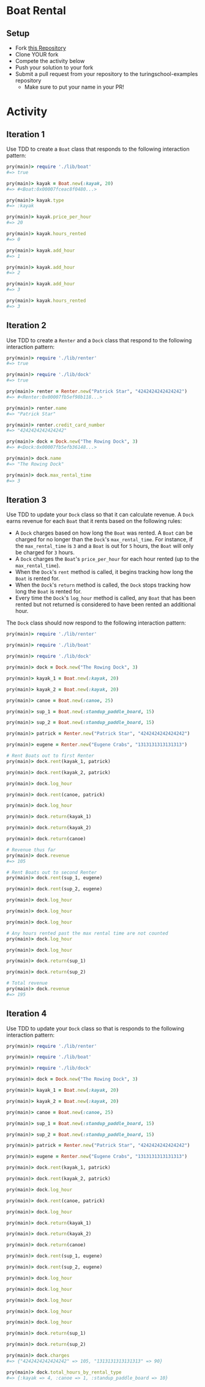 # Boat Rental

## Setup

* Fork [this Repository](https://github.com/turingschool-examples/boat_rental)
* Clone YOUR fork
* Compete the activity below
* Push your solution to your fork
* Submit a pull request from your repository to the turingschool-examples repository
  * Make sure to put your name in your PR!

# Activity

## Iteration 1

Use TDD to create a `Boat` class that responds to the following interaction pattern:

```ruby
pry(main)> require './lib/boat'
#=> true

pry(main)> kayak = Boat.new(:kayak, 20)    
#=> #<Boat:0x00007fceac8f0480...>

pry(main)> kayak.type
#=> :kayak

pry(main)> kayak.price_per_hour
#=> 20

pry(main)> kayak.hours_rented
#=> 0

pry(main)> kayak.add_hour
#=> 1

pry(main)> kayak.add_hour
#=> 2

pry(main)> kayak.add_hour
#=> 3

pry(main)> kayak.hours_rented
#=> 3
```

## Iteration 2

Use TDD to create a `Renter` and a `Dock` class that respond to the following interaction pattern:

```ruby
pry(main)> require './lib/renter'
#=> true

pry(main)> require './lib/dock'
#=> true

pry(main)> renter = Renter.new("Patrick Star", "4242424242424242")    
#=> #<Renter:0x00007fb5ef98b118...>

pry(main)> renter.name
#=> "Patrick Star"

pry(main)> renter.credit_card_number
#=> "4242424242424242"

pry(main)> dock = Dock.new("The Rowing Dock", 3)    
#=> #<Dock:0x00007fb5efb36148...>

pry(main)> dock.name
#=> "The Rowing Dock"

pry(main)> dock.max_rental_time
#=> 3
```

## Iteration 3

Use TDD to update your `Dock` class so that it can calculate revenue. A `Dock` earns revenue for each `Boat` that it rents based on the following rules:

* A `Dock` charges based on how long the `Boat` was rented. A `Boat` can be charged for no longer than the `Dock`'s `max_rental_time`. For instance, if the `max_rental_time` is `3` and a `Boat` is out for `5` hours, the `Boat` will only be charged for `3` hours.
* A `Dock` charges the `Boat`'s `price_per_hour` for each hour rented (up to the `max_rental_time`).
* When the `Dock`'s `rent` method is called, it begins tracking how long the `Boat` is rented for.
* When the `Dock`'s `return` method is called, the `Dock` stops tracking how long the `Boat` is rented for.
* Every time the `Dock`'s `log_hour` method is called, any `Boat` that has been rented but not returned is considered to have been rented an additional hour.

The `Dock` class should now respond to the following interaction pattern:

```ruby
pry(main)> require './lib/renter'

pry(main)> require './lib/boat'

pry(main)> require './lib/dock'

pry(main)> dock = Dock.new("The Rowing Dock", 3)

pry(main)> kayak_1 = Boat.new(:kayak, 20)

pry(main)> kayak_2 = Boat.new(:kayak, 20)    

pry(main)> canoe = Boat.new(:canoe, 25)    

pry(main)> sup_1 = Boat.new(:standup_paddle_board, 15)    

pry(main)> sup_2 = Boat.new(:standup_paddle_board, 15)    

pry(main)> patrick = Renter.new("Patrick Star", "4242424242424242")

pry(main)> eugene = Renter.new("Eugene Crabs", "1313131313131313")    

# Rent Boats out to first Renter
pry(main)> dock.rent(kayak_1, patrick)

pry(main)> dock.rent(kayak_2, patrick)

pry(main)> dock.log_hour

pry(main)> dock.rent(canoe, patrick)

pry(main)> dock.log_hour

pry(main)> dock.return(kayak_1)

pry(main)> dock.return(kayak_2)

pry(main)> dock.return(canoe)

# Revenue thus far
pry(main)> dock.revenue
#=> 105

# Rent Boats out to second Renter
pry(main)> dock.rent(sup_1, eugene)

pry(main)> dock.rent(sup_2, eugene)

pry(main)> dock.log_hour

pry(main)> dock.log_hour

pry(main)> dock.log_hour

# Any hours rented past the max rental time are not counted
pry(main)> dock.log_hour

pry(main)> dock.log_hour

pry(main)> dock.return(sup_1)

pry(main)> dock.return(sup_2)

# Total revenue
pry(main)> dock.revenue
#=> 195
```

## Iteration 4

Use TDD to update your `Dock` class so that is responds to the following interaction pattern:

```ruby
pry(main)> require './lib/renter'

pry(main)> require './lib/boat'

pry(main)> require './lib/dock'

pry(main)> dock = Dock.new("The Rowing Dock", 3)

pry(main)> kayak_1 = Boat.new(:kayak, 20)

pry(main)> kayak_2 = Boat.new(:kayak, 20)    

pry(main)> canoe = Boat.new(:canoe, 25)    

pry(main)> sup_1 = Boat.new(:standup_paddle_board, 15)    

pry(main)> sup_2 = Boat.new(:standup_paddle_board, 15)    

pry(main)> patrick = Renter.new("Patrick Star", "4242424242424242")

pry(main)> eugene = Renter.new("Eugene Crabs", "1313131313131313")    

pry(main)> dock.rent(kayak_1, patrick)

pry(main)> dock.rent(kayak_2, patrick)

pry(main)> dock.log_hour

pry(main)> dock.rent(canoe, patrick)

pry(main)> dock.log_hour

pry(main)> dock.return(kayak_1)

pry(main)> dock.return(kayak_2)

pry(main)> dock.return(canoe)

pry(main)> dock.rent(sup_1, eugene)

pry(main)> dock.rent(sup_2, eugene)

pry(main)> dock.log_hour

pry(main)> dock.log_hour

pry(main)> dock.log_hour

pry(main)> dock.log_hour

pry(main)> dock.log_hour

pry(main)> dock.return(sup_1)

pry(main)> dock.return(sup_2)

pry(main)> dock.charges
#=> {"4242424242424242" => 105, "1313131313131313" => 90}

pry(main)> dock.total_hours_by_rental_type
#=> {:kayak => 4, :canoe => 1, :standup_paddle_board => 10}
```
